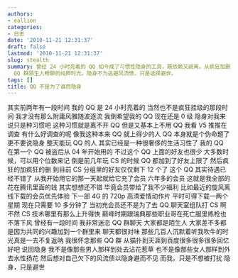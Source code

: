 ```yaml
---
authors:
- eallion
categories:
- 日志
date: '2010-11-21 12:31:37'
draft: false
lastmod: '2010-11-21 12:31:37'
slug: stealth
summary: 曾经 24 小时亮着的 QQ 如今成了习惯性隐身的工具，既依赖又疏离。从疯狂加删 CS 好友到仅剩 12 人，六年会员换来旋风离线下载的便利，却怀念早年
  QQ 群陌生人畅聊的纯粹时光。隐身不为逃避风流债，只是选择避世。
tags: []
title: QQ 不是为了谁而隐身
---
```

其实前两年有一段时间
我的 QQ 是 24 小时亮着的
当然也不是疯狂挂级的那段时间
我才没有那么附庸风雅随波逐流
我倒希望我的 QQ 现在还是 0 级
隐身对我来说只是种习惯吧
这种习惯就是离不开 QQ 但是又基本上不用 QQ
我看 V5 推推在调查
有什么好调查的呢
像我这种本来 QQ 就上得少的人
QQ 本身就是个伪命题了
更不要说隐身
整天能玩 QQ 的人
其实已经是一种很奢侈的生活习性了
我的 QQ 在第一个 QQ 被盗后从 04 年开始用的
不过这个 QQ 上面的好友也很少
大多数时候，可以用个位数来记
倒是前几年玩 CS 的时候
QQ 都加到了好友上限了
然后疯狂的加疯狂的删
到目前 CS 分组里的好友仅仅剩下 12 个了
这个 QQ 其实待遇已经不错了
从我开始用它的那一天起就给它充了会员
六年多的会员
这就是我全部的花在腾讯里面的钱
其实想想还不错
毕竟会员带给了我不少福利
比如最近的旋风离线下载的会员优先体验
下一部 4G 的 720p 高清爱情动作片
平时可得下载一两个星期
现在只需要 10 多分钟了
当初充会员还不是为了去 QQ 聊天室组队打 CS 啊
不然 CS 技术哪里有那么上升得快
巅峰时期跟瑞典那些职业哥在死亡服里练枪也不落下风
曾经有一段时间
我非常迷恋 QQ 群聊天
大家都是陌生人
大家差不多都是因为共同的兴趣加到一个群里来
聊天都很对味
那些几百人沉默着听我吹牛的时光真是一去不复返呐
我很怀念那些 QQ 群
从猫扑到天涯到百度很多很多很多回忆
好吧
说回隐身
我不是像那些男人那样到处去沾花惹草
也不是像那些女人那样到外去水性扬花
然后想对自己欠下的风流债以隐身避而不见
而我，只是不想被打扰
隐身，只是避世